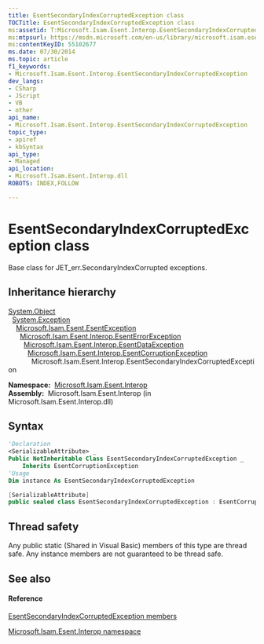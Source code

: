 ```yaml
---
title: EsentSecondaryIndexCorruptedException class
TOCTitle: EsentSecondaryIndexCorruptedException class
ms:assetid: T:Microsoft.Isam.Esent.Interop.EsentSecondaryIndexCorruptedException
ms:mtpsurl: https://msdn.microsoft.com/en-us/library/microsoft.isam.esent.interop.esentsecondaryindexcorruptedexception(v=EXCHG.10)
ms:contentKeyID: 55102677
ms.date: 07/30/2014
ms.topic: article
f1_keywords:
- Microsoft.Isam.Esent.Interop.EsentSecondaryIndexCorruptedException
dev_langs:
- CSharp
- JScript
- VB
- other
api_name: 
- Microsoft.Isam.Esent.Interop.EsentSecondaryIndexCorruptedException
topic_type: 
- apiref
- kbSyntax
api_type: 
- Managed
api_location: 
- Microsoft.Isam.Esent.Interop.dll
ROBOTS: INDEX,FOLLOW

---
```


# EsentSecondaryIndexCorruptedException class

Base class for JET_err.SecondaryIndexCorrupted exceptions.

## Inheritance hierarchy

[System.Object](https://docs.microsoft.com/dotnet/api/system.object?redirectedfrom=MSDN)  
  [System.Exception](https://docs.microsoft.com/dotnet/api/system.exception?redirectedfrom=MSDN)  
    [Microsoft.Isam.Esent.EsentException](dn292088\(v=exchg.10\).md)  
      [Microsoft.Isam.Esent.Interop.EsentErrorException](dn274314\(v=exchg.10\).md)  
        [Microsoft.Isam.Esent.Interop.EsentDataException](dn334392\(v=exchg.10\).md)  
          [Microsoft.Isam.Esent.Interop.EsentCorruptionException](dn274225\(v=exchg.10\).md)  
            Microsoft.Isam.Esent.Interop.EsentSecondaryIndexCorruptedException  

**Namespace:**  [Microsoft.Isam.Esent.Interop](hh596136\(v=exchg.10\).md)  
**Assembly:**  Microsoft.Isam.Esent.Interop (in Microsoft.Isam.Esent.Interop.dll)

## Syntax

``` vb
'Declaration
<SerializableAttribute> _
Public NotInheritable Class EsentSecondaryIndexCorruptedException _
    Inherits EsentCorruptionException
'Usage
Dim instance As EsentSecondaryIndexCorruptedException
```

``` csharp
[SerializableAttribute]
public sealed class EsentSecondaryIndexCorruptedException : EsentCorruptionException
```

## Thread safety

Any public static (Shared in Visual Basic) members of this type are thread safe. Any instance members are not guaranteed to be thread safe.

## See also

#### Reference

[EsentSecondaryIndexCorruptedException members](dn350607\(v=exchg.10\).md)

[Microsoft.Isam.Esent.Interop namespace](hh596136\(v=exchg.10\).md)

